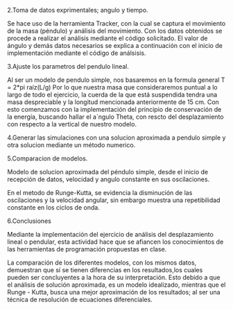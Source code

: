 2.Toma de datos exprimentales; angulo y tiempo.

Se hace uso de la herramienta Tracker, con la cual se captura el movimiento de la masa (péndulo) y análisis del movimiento. Con los datos obtenidos se procede a realizar el análisis mediante el código solicitado. 
El valor de ángulo y demás datos necesarios se explica a continuación con el inicio de implementación mediante el código de análsisis.


3.Ajuste los parametros del pendulo lineal.

Al ser un modelo de pendulo simple, nos basaremos en la formula general T = 2*pi raíz(L/g)
Por lo que nuestra masa que consideraremos puntual a lo largo de todo el ejercicio, la cuerda de la que está suspendida tendra una masa despreciable y la longitud mencionada anteriormente de 15 cm.
Con esto comenzamos con la implementación del principio de conservación de la energía, buscando hallar el a´ngulo Theta, con rescto del desplazamiento con respecto a la vertical de nuestro modelo. 


4.Generar las simulaciones con una solucion aproximada a pendulo simple y otra solucion mediante un método numerico.


5.Comparacion de modelos.


Modelo de solucion aproximada del péndulo simple, desde el inicio de recepción de datos, velocidad y angulo constante en sus oscilaciones.

En el metodo de Runge-Kutta, se evidencia la disminución de las oscilaciones y la velocidad angular, sin embargo muestra una repetibilidad constante en los ciclos
de onda.


6.Conclusiones

Mediante la implementación del ejercicio de análisis del desplazamiento lineal o pendular, esta actividad hace que 
se afiancen los conocimientos de las herramientas de programación propuestas en clase.

La comparación de los diferentes modelos, con los mismos datos, demuestran que sí se tienen diferencias en los resultados,los cuales pueden ser concluyentes a la hora de su interpretación.
Esto debido a que el análisis de solución aproximada, es un modelo idealizado, mientras que el Runge - Kutta, busca una mejor aproximación de los resultados; al ser una técnica de resolución
de ecuaciones diferenciales.
